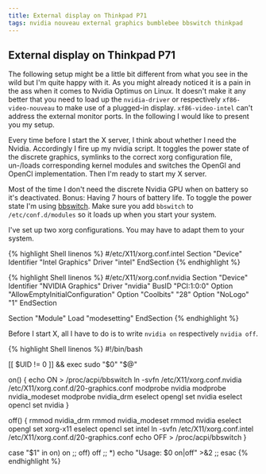 ```yaml
---
title: External display on Thinkpad P71
tags: nvidia nouveau external graphics bumblebee bbswitch thinkpad
---
```


## External display on Thinkpad P71

The following setup might be a little bit different from what you see in the
wild but I'm quite happy with it. As you might already noticed it is a pain in
the ass when it comes to Nvidia Optimus on Linux. It doesn't make it any better
that you need to load up the `nvidia-driver` or respectively
`xf86-video-nouveau` to make use of a plugged-in display. `xf86-video-intel`
can't address the external monitor ports. In the following I would like to
present you my setup.  

Every time before I start the X server, I think about whether I need the Nvidia.
Accordingly I fire up my nvidia script. It toggles the power state of the
discrete graphics, symlinks to the correct xorg configuration file, un-/loads
corresponding kernel modules and switches the OpenGl and OpenCl implementation.
Then I'm ready to start my X server.

Most of the time I don't need the discrete Nvidia GPU when on battery so it's
deactivated. Bonus: Having 7 hours of battery life. To toggle the power state
I'm using [bbswitch](https://github.com/Bumblebee-Project/bbswitch). Make sure
you add `bbswitch` to `/etc/conf.d/modules` so it loads up when you start your
system.

I've set up two xorg configurations. You may have to adapt them to your system.

{% highlight Shell linenos %}
#/etc/X11/xorg.conf.intel
Section "Device"
	Identifier "Intel Graphics"
	Driver "intel"
EndSection
{% endhighlight %}

{% highlight Shell linenos %}
#/etc/X11/xorg.conf.nvidia
Section "Device"
	Identifier "NVIDIA Graphics"
	Driver "nvidia"
	BusID "PCI:1:0:0"
	Option "AllowEmptyInitialConfiguration"
	Option "Coolbits" "28"
	Option "NoLogo" "1"
EndSection

Section "Module"
	Load "modesetting"
EndSection
{% endhighlight %}

Before I start X, all I have to do is to write `nvidia on` respectively `nvidia off`. 

{% highlight Shell linenos %}
#!/bin/bash

[[ $UID != 0 ]] && exec sudo "$0" "$@"

on() {
        echo ON > /proc/acpi/bbswitch
        ln -svfn /etc/X11/xorg.conf.nvidia /etc/X11/xorg.conf.d/20-graphics.conf
        modprobe nvidia
        modprobe nvidia_modeset
        modprobe nvidia_drm
        eselect opengl set nvidia
        eselect opencl set nvidia
}

off() {
        rmmod nvidia_drm
        rmmod nvidia_modeset
        rmmod nvidia
        eselect opengl set xorg-x11
        eselect opencl set intel
        ln -svfn /etc/X11/xorg.conf.intel /etc/X11/xorg.conf.d/20-graphics.conf
        echo OFF > /proc/acpi/bbswitch
}

case "$1" in
        on) on ;;
        off) off ;;
        *) echo "Usage: $0 on|off" >&2 ;;
esac
{% endhighlight %}
